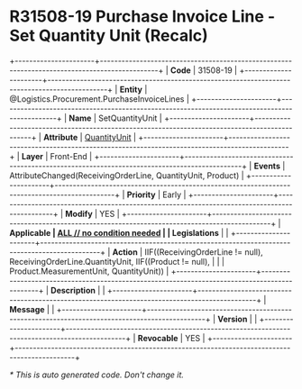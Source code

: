 ﻿---
erp.type: front-end-business-rule
erp.entity: Logistics.Procurement.PurchaseInvoiceLines
---

# R31508-19 Purchase Invoice Line - Set Quantity Unit (Recalc)
+----------------------+----------------------------------------------------------------------------------------------+
| **Code**             | 31508-19                                                                                     |
+----------------------+----------------------------------------------------------------------------------------------+
| **Entity**           | @Logistics.Procurement.PurchaseInvoiceLines                                                  |
+----------------------+----------------------------------------------------------------------------------------------+
| **Name**             | SetQuantityUnit                                                                              |
+----------------------+----------------------------------------------------------------------------------------------+
| **Attribute**        | [QuantityUnit](../entities/Logistics.Procurement.PurchaseInvoiceLines.md#quantityunit)       |
+----------------------+----------------------------------------------------------------------------------------------+
| **Layer**            | Front-End                                                                                    |
+----------------------+----------------------------------------------------------------------------------------------+
| **Events**           | AttributeChanged(ReceivingOrderLine, QuantityUnit, Product)                                  |
+----------------------+----------------------------------------------------------------------------------------------+
| **Priority**         | Early                                                                                        |
+----------------------+----------------------------------------------------------------------------------------------+
| **Modify**           | YES                                                                                          |
+----------------------+----------------------------------------------------------------------------------------------+
| **Applicable         | [ALL // no condition needed](xref:applicable-legislations)                                   |
| Legislations**       |                                                                                              |
+----------------------+----------------------------------------------------------------------------------------------+
| **Action**           | IIF((ReceivingOrderLine != null), ReceivingOrderLine.QuantityUnit, IIF((Product != null),    |
|                      | Product.MeasurementUnit, QuantityUnit))                                                      |
+----------------------+----------------------------------------------------------------------------------------------+
| **Description**      |                                                                                              |
+----------------------+----------------------------------------------------------------------------------------------+
| **Message**          |                                                                                              |
+----------------------+----------------------------------------------------------------------------------------------+
| **Version**          |                                                                                              |
+----------------------+----------------------------------------------------------------------------------------------+
| **Revocable**        | YES                                                                                          |
+----------------------+----------------------------------------------------------------------------------------------+

*\* This is auto generated code. Don't change it.*
